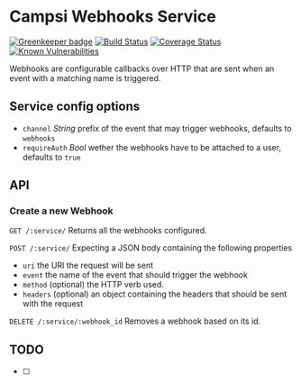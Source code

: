 # Campsi Webhooks Service

[![Greenkeeper badge](https://badges.greenkeeper.io/campsi/campsi-service-webhooks.svg)](https://greenkeeper.io/)
[![Build Status][build-image]][build-url]
[![Coverage Status][coverage-image]][coverage-url]
[![Known Vulnerabilities][vulnerabilities-image]][vulnerabilities-url]

Webhooks are configurable callbacks over HTTP that are sent when an event 
with a matching name is triggered.

## Service config options
- `channel` *String* prefix of the event that may trigger webhooks, defaults to `webhooks`
- `requireAuth` *Bool* wether the webhooks have to be attached to a user, defaults to `true`

## API
### Create a new Webhook
`GET /:service/`
Returns all the webhooks configured.

`POST /:service/`
Expecting a JSON body containing the following properties
- `uri` the URI the request will be sent
- `event` the name of the event that should trigger the webhook
- `method` (optional) the HTTP verb used.
- `headers` (optional) an object containing the headers that should be sent with the request

`DELETE /:service/:webhook_id`
Removes a webhook based on its id.

## TODO
 - [ ] 
 
[build-image]: https://travis-ci.org/campsi/campsi-service-webhooks.svg?branch=master
[build-url]: https://travis-ci.org/campsi/campsi-service-webhooks

[coverage-image]: https://coveralls.io/repos/github/campsi/campsi-service-webhooks/badge.svg?branch=master
[coverage-url]: https://coveralls.io/github/campsi/campsi-service-webhooks?branch=master

[vulnerabilities-image]: https://snyk.io/test/github/campsi/campsi-service-webhooks/badge.svg
[vulnerabilities-url]: https://snyk.io/test/github/campsi/campsi-service-webhooks
